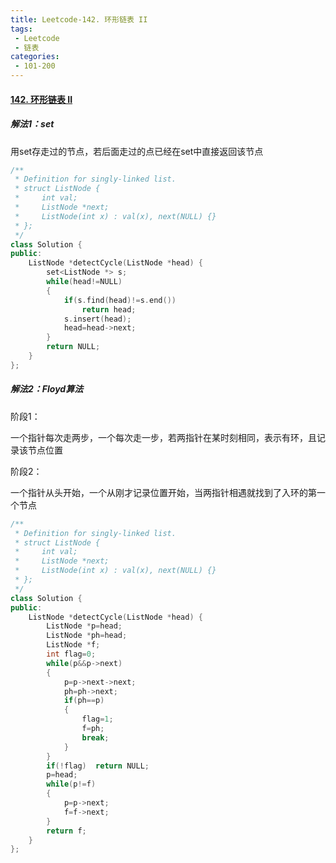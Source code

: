 ```yaml
---
title: Leetcode-142. 环形链表 II
tags:
 - Leetcode
 - 链表
categories:
 - 101-200
---
```


#### [142. 环形链表 II](https://leetcode-cn.com/problems/linked-list-cycle-ii/)

##### 解法1：set

用set存走过的节点，若后面走过的点已经在set中直接返回该节点

<!--more-->

```c++
/**
 * Definition for singly-linked list.
 * struct ListNode {
 *     int val;
 *     ListNode *next;
 *     ListNode(int x) : val(x), next(NULL) {}
 * };
 */
class Solution {
public:
    ListNode *detectCycle(ListNode *head) {
        set<ListNode *> s;
        while(head!=NULL)
        {
            if(s.find(head)!=s.end())
                return head;
            s.insert(head);
            head=head->next;
        }
        return NULL;
    }
};
```

##### 解法2：Floyd算法

阶段1：

一个指针每次走两步，一个每次走一步，若两指针在某时刻相同，表示有环，且记录该节点位置

阶段2：

一个指针从头开始，一个从刚才记录位置开始，当两指针相遇就找到了入环的第一个节点

```c++
/**
 * Definition for singly-linked list.
 * struct ListNode {
 *     int val;
 *     ListNode *next;
 *     ListNode(int x) : val(x), next(NULL) {}
 * };
 */
class Solution {
public:
    ListNode *detectCycle(ListNode *head) {
        ListNode *p=head;
        ListNode *ph=head;
        ListNode *f;
        int flag=0;
        while(p&&p->next)
        {
            p=p->next->next;
            ph=ph->next;
            if(ph==p)
            {
                flag=1;
                f=ph;
                break;
            }
        }
        if(!flag)  return NULL;
        p=head;
        while(p!=f)
        {
            p=p->next;
            f=f->next;
        }
        return f;
    }
};
```

